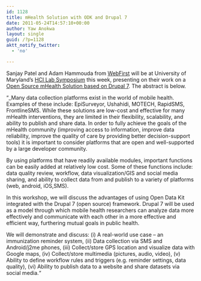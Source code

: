 ```yaml
---
id: 1128
title: mHealth Solution with ODK and Drupal 7
date: 2011-05-24T14:57:10+00:00
author: Yaw Anokwa
layout: single
guid: /?p=1128
aktt_notify_twitter:
  - 'no'

---
```

Sanjay Patel and Adam Hammouda from [WebFirst](http://webfirst.com/) will be at University of Maryland&#8217;s [HCI Lab Symposium](http://www.cs.umd.edu/hcil/soh/) this week, presenting on their work on a [Open Source mHealth Solution based on Drupal 7](http://www.cs.umd.edu/hcil/sharp/workshop2011/speakers.html). The abstract is below.

“_Many data collection platforms exist in the world of mobile health. Examples of these include: EpiSurveyor, Ushahidi, MOTECH, RapidSMS, FrontlineSMS. While these solutions are low-cost and effective for many mHealth interventions, they are limited in their flexibility, scalability, and ability to publish and share data. In order to fully achieve the goals of the mHealth community (improving access to information, improve data reliability, improve the quality of care by providing better decision-support tools) it is important to consider platforms that are open and well-supported by a large developer community.</p> 

By using platforms that have readily available modules, important functions can be easily added at relatively low cost. Some of these functions include: data quality review, workflow, data visualization/GIS and social media sharing, and ability to collect data from and publish to a variety of platforms (web, android, iOS,SMS).

In this workshop, we will discuss the advantages of using Open Data Kit integrated with the Drupal 7 (open source) framework. Drupal 7 will be used as a model through which mobile health researchers can analyze data more effectively and communicate with each other in a more effective and efficient way, furthering mutual goals in public health.

We will demonstrate and discuss: (i) A real-world use case &#8211; an immunization reminder system, (ii) Data collection via SMS and Android/j2me phones, (iii) Collect/store GPS location and visualize data with Google maps, (iv) Collect/store multimedia (pictures, audio, video), (v) Ability to define workflow rules and triggers (e.g. reminder settings, data quality), (vi) Ability to publish data to a website and share datasets via social media.</em>“
